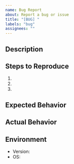 ```yaml
---
name: Bug Report
about: Report a bug or issue
title: "[BUG] "
labels: "bug"
assignees: ""
---
```


## Description

<!-- What is the bug? -->

## Steps to Reproduce

1.
2.
3.

## Expected Behavior

<!-- What should happen? -->

## Actual Behavior

<!-- What actually happens? -->

## Environment

- Version:
- OS:
